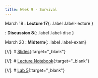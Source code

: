 ```yaml
---
title: Week 9 - Survival 
---
```


March 18
: **Lecture 17**{: .label .label-lecture }

: **Discussion 8**{: .label .label-disc } 


March 20
: **Midterm**{: .label .label-exam} 


[//]: # [Slides](){:target="_blank"} 

[//]: # [Lecture Notebook](){:target="_blank"} 

[//]: # [Lab 5](){:target="_blank"} 